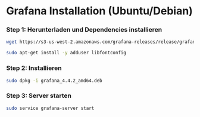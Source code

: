 # Grafana Installation (Ubuntu/Debian)
### Step 1: Herunterladen und Dependencies installieren
```bash
wget https://s3-us-west-2.amazonaws.com/grafana-releases/release/grafana_4.4.2_amd64.deb

sudo apt-get install -y adduser libfontconfig
```

### Step 2: Installieren
```bash
sudo dpkg -i grafana_4.4.2_amd64.deb
```

### Step 3: Server starten
```bash
sudo service grafana-server start
```
